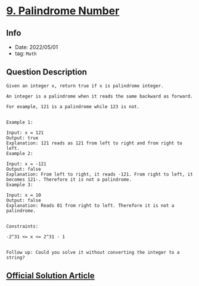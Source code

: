 # [9. Palindrome Number](https://leetcode.com/problems/palindrome-number/)

## Info

- Date: 2022/05/01
- tag: `Math`

## Question Description

```
Given an integer x, return true if x is palindrome integer.

An integer is a palindrome when it reads the same backward as forward.

For example, 121 is a palindrome while 123 is not.


Example 1:

Input: x = 121
Output: true
Explanation: 121 reads as 121 from left to right and from right to left.
Example 2:

Input: x = -121
Output: false
Explanation: From left to right, it reads -121. From right to left, it becomes 121-. Therefore it is not a palindrome.
Example 3:

Input: x = 10
Output: false
Explanation: Reads 01 from right to left. Therefore it is not a palindrome.


Constraints:

-2^31 <= x <= 2^31 - 1


Follow up: Could you solve it without converting the integer to a string?
```

## [Official Solution Article](https://leetcode.com/problems/palindrome-number/solution/)
